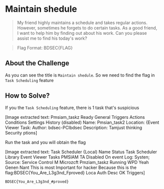 # Maintain shedule
> My friend highly maintains a schedule and takes regular actions. However, sometimes he forgets to do certain tasks. As a good friend, I want to help him by finding out about his work. Can you please assist me to find his today's work?

> Flag Format: BDSEC{FLAG}

## About the Challenge
As you can see the title is `Maintain shedule`. So we need to find the flag in `Task Scheduling` feature

## How to Solve?
If you the `Task Scheduling` feature, there is 1 task that's suspicious


[Image extracted text: Pmsiam_taskz
Ready
General
Triggers
Actions
Conditions
Settings
History (disabled)
Name:
Pmsian_task2
Location:
{Event Viewer Task:
Author:
bdsec-PCIbdsec
Description:
Tamjust thinking
Security
ptions]


Run the task and you will obtain the flag


[Image extracted text: Task Scheduler {Local)
Name
Status
Task Scheduler Library
Event Viewer Tasks
PMSIAM TA
Disabled
On event
Log: Systen; Source: Service Control M
Microzcft
Pmziam_taskz
Running
WPD
Yeah
Genen
Nant
This is most Important for hacker Because this is the
flag:BDSEC{You_Are_L3g3nd_Fproved}
Loca
Auth
Desc
OK
Triggers]


```
BDSEC{You_Are_L3g3nd_#proved}
```